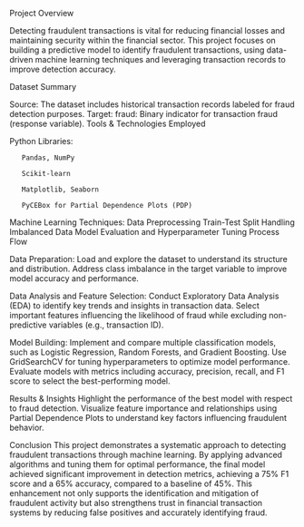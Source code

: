 Project Overview

Detecting fraudulent transactions is vital for reducing financial losses and maintaining security within the financial sector. This project focuses on building a predictive model to identify fraudulent transactions, using data-driven machine learning techniques and leveraging transaction records to improve detection accuracy.

Dataset Summary

Source: The dataset includes historical transaction records labeled for fraud detection purposes.
Target:
fraud: Binary indicator for transaction fraud (response variable).
Tools & Technologies Employed

Python Libraries:

       Pandas, NumPy

       Scikit-learn
       
       Matplotlib, Seaborn
       
       PyCEBox for Partial Dependence Plots (PDP)
Machine Learning Techniques:
       Data Preprocessing
       Train-Test Split
       Handling Imbalanced Data
       Model Evaluation and Hyperparameter Tuning
Process Flow

Data Preparation:
  Load and explore the dataset to understand its structure and distribution.
  Address class imbalance in the target variable to improve model accuracy and performance.

Data Analysis and Feature Selection:
   Conduct Exploratory Data Analysis (EDA) to identify key trends and insights in transaction data.
   Select important features influencing the likelihood of fraud while excluding non-predictive variables (e.g., transaction ID).

Model Building:
   Implement and compare multiple classification models, such as Logistic Regression, Random Forests, and Gradient Boosting.
   Use GridSearchCV for tuning hyperparameters to optimize model performance.
   Evaluate models with metrics including accuracy, precision, recall, and F1 score to select the best-performing model.

Results & Insights
   Highlight the performance of the best model with respect to fraud detection.
   Visualize feature importance and relationships using Partial Dependence Plots to understand key factors influencing fraudulent behavior.

Conclusion
  This project demonstrates a systematic approach to detecting fraudulent transactions through machine learning. By applying advanced algorithms and tuning them for optimal performance, the final model achieved significant improvement in detection metrics, achieving a 75% F1 score and a 65% accuracy, compared to a baseline of 45%. This enhancement not only supports the identification and mitigation of fraudulent activity but also strengthens trust in financial transaction systems by reducing false positives and accurately identifying fraud.
